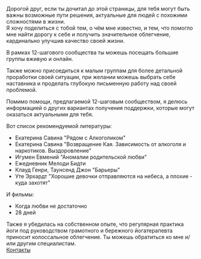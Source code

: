 Дорогой друг, если ты дочитал до этой страницы, для тебя могут быть важны возможные пути решения, актуальные для людей с похожими сложностями в жизни.  
Я хочу поделиться с тобой тем, о чём мне известно, и тем, что помогло мне найти дорогу к себе и получить значительное облегчение, кардинально улучшив качество своей жизни.

В рамках 12-шагового сообщества ты можешь посещать большие группы вживую и онлайн.  

Также можно присоедиться к малым группам для более детальной проработки своей ситуации, при желании можешь выбрать себе наставника и проделать глубокую письменную работу над своей проблемой. 

Помимо помощи, предлагаемой 12-шаговым сообществом, я делюсь информацией о других вариантах получения поддержки, которые могут оказаться актуальными для тебя.
 
Вот список рекомендуемой литературы: 
- Екатерина Савина "Рядом с Алкоголиком"
- Екатерина Савина "Возвращение Кая. Зависимость от алкоголя и наркотиков. Выздоровление"
- Игумен Евмений "Аномалии родительской любви" 
- Ежедневник Мелоди Бидти
- Клауд Генри, Таунсенд Джон "Барьеры"
- Уте Эрхардт "Хорошие девочки отправляются на небеса, а плохие - куда захотят"
 
И фильмы:
- Когда любви не достаточно
- 28 дней
  
Также я убедилась на собственном опыте, что регулярная практика йоги под руководством грамотного и бережного йогатерапевта приносит колоссальное облегчение. Ты можешь обратиться ко мне и/или другим специалистам.  
[Контакты](/contacts)